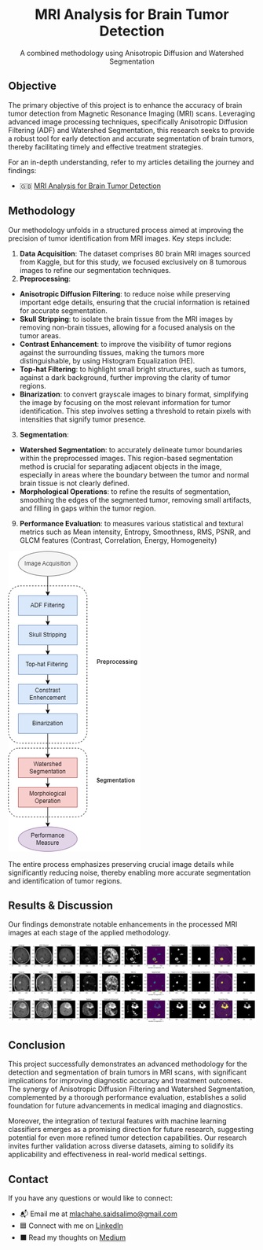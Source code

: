 <div align="center">
<h1 align="center">MRI Analysis for Brain Tumor Detection</h1>

  <p align="center">
    A combined methodology using Anisotropic Diffusion and Watershed Segmentation
  </p>

</div>

## Objective

The primary objective of this project is to enhance the accuracy of brain tumor detection from Magnetic Resonance Imaging (MRI) scans. Leveraging advanced image processing techniques, specifically Anisotropic Diffusion Filtering (ADF) and Watershed Segmentation, this research seeks to provide a robust tool for early detection and accurate segmentation of brain tumors, thereby facilitating timely and effective treatment strategies.

For an in-depth understanding, refer to my articles detailing the journey and findings:
- 🇬🇧 [MRI Analysis for Brain Tumor Detection](https://medium.com/wanabilini/sur-la-route-de-loptimum-recuit-simulé-pour-le-tsp-9cb037e74979)

## Methodology

Our methodology unfolds in a structured process aimed at improving the precision of tumor identification from MRI images. Key steps include:

1. **Data Acquisition**: The dataset comprises 80 brain MRI images sourced from Kaggle, but for this study, we focused exclusively on 8 tumorous images to refine our segmentation techniques.
2. **Preprocessing**:
  - **Anisotropic Diffusion Filtering**: to reduce noise while preserving important edge details, ensuring that the crucial information is retained for accurate segmentation.
   - **Skull Stripping**: to isolate the brain tissue from the MRI images by removing non-brain tissues, allowing for a focused analysis on the tumor areas.
   - **Contrast Enhancement**: to improve the visibility of tumor regions against the surrounding tissues, making the tumors more distinguishable, by using Histogram Equalization (HE).
   - **Top-hat Filtering**: to highlight small bright structures, such as tumors, against a dark background, further improving the clarity of tumor regions.
   - **Binarization**: to convert grayscale images to binary format, simplifying the image by focusing on the most relevant information for tumor identification. This step involves setting a threshold to retain pixels with intensities that signify tumor presence.
3. **Segmentation**:
  - **Watershed Segmentation**: to accurately delineate tumor boundaries within the preprocessed images. This region-based segmentation method is crucial for separating adjacent objects in the image, especially in areas where the boundary between the tumor and normal brain tissue is not clearly defined.
  - **Morphological Operations**: to refine the results of segmentation, smoothing the edges of the segmented tumor, removing small artifacts, and filling in gaps within the tumor region.
9. **Performance Evaluation**: to measures various statistical and textural metrics such as Mean intensity, Entropy, Smoothness, RMS, PSNR, and GLCM features (Contrast, Correlation, Energy, Homogeneity)

![diagram](method_diagram.png)

The entire process emphasizes preserving crucial image details while significantly reducing noise, thereby enabling more accurate segmentation and identification of tumor regions.

## Results & Discussion

Our findings demonstrate notable enhancements in the processed MRI images at each stage of the applied methodology.

![visualization_steps_A](visualization_steps_A.png)
![visualization_steps_B](visualization_steps_B.png)
![visualization_steps_C](visualization_steps_C.png)

## Conclusion

This project successfully demonstrates an advanced methodology for the detection and segmentation of brain tumors in MRI scans, with significant implications for improving diagnostic accuracy and treatment outcomes. The synergy of Anisotropic Diffusion Filtering and Watershed Segmentation, complemented by a thorough performance evaluation, establishes a solid foundation for future advancements in medical imaging and diagnostics.

Moreover, the integration of textural features with machine learning classifiers emerges as a promising direction for future research, suggesting potential for even more refined tumor detection capabilities.  Our research invites further validation across diverse datasets, aiming to solidify its applicability and effectiveness in real-world medical settings.

## Contact #

If you have any questions or would like to connect:

- 📬 Email me at [mlachahe.saidsalimo@gmail.com](mailto:mlachahe.saidsalimo@gmail.com)
- 🟦 Connect with me on [LinkedIn](https://www.linkedin.com/in/mlachahesaidsalimo/)
- ⬛ Read my thoughts on [Medium](https://medium.com/@mlachahesaidsalimo)
